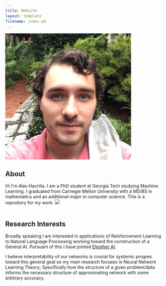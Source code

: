 ```yaml
---
title: Website
layout: template
filename: index.md
---
```


<img src="artifacts/alexh.jpg" class="portrait">


## About
<div>
Hi I'm Alex Havrilla. I am a PhD student at Georgia Tech studying Machine Learning. I graduated from Carnegie Mellon University with a MS/BS in mathematics and an additional major in computer science. This is a repository for my work.
<img src="alexh.jpg" class="portrait">
<div>

<br/>

## Research Interests

Broadly speaking I am interested in applications of Reinforcement Learning to Natural Language Processing working toward the construction of a General AI. Pursuant of this I have jointed <a href="https://github.com/Dahoas/DeepGalerkinMethod">Eleuther AI</a>.

I believe interpretability of our networks is crucial for systemic progres toward this general goal so my main research focuses in Neural Network Learning Theory; Specifically how the structure of a given problem/data informs the necessary structure of approximating network with some arbitrary accuracy.